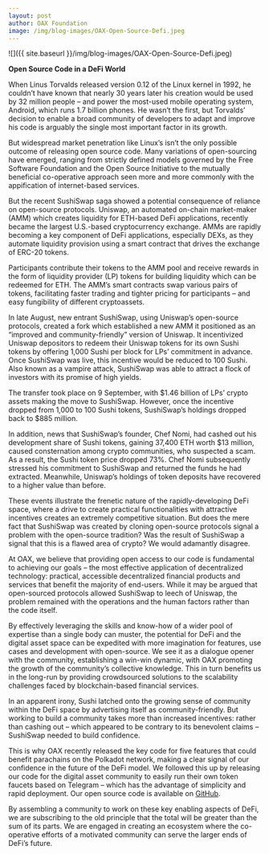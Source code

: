 ```yaml
---
layout: post
author: OAX Foundation
image: /img/blog-images/OAX-Open-Source-Defi.jpeg
---
```


![]({{ site.baseurl }}/img/blog-images/OAX-Open-Source-Defi.jpeg)

<b>Open Source Code in a DeFi World</b>

When Linus Torvalds released version 0.12 of the Linux kernel in 1992, he couldn’t have known that nearly 30 years later his creation would be used by 32 million people – and power the most-used mobile operating system, Android, which runs 1.7 billion phones. He wasn’t the first, but Torvalds’ decision to enable a broad community of developers to adapt and improve his code is arguably the single most important factor in its growth. 

But widespread market penetration like Linux’s isn’t the only possible outcome of releasing open source code. Many variations of open-sourcing have emerged, ranging from strictly defined models governed by the Free Software Foundation and the Open Source Initiative  to the mutually beneficial co-operative approach seen more and more commonly with the appification of internet-based services.  

But the recent SushiSwap saga showed a potential consequence of reliance on open-source protocols. Uniswap, an automated on-chain market-maker (AMM) which creates liquidity for ETH-based DeFi applications, recently became the largest U.S.-based cryptocurrency exchange. AMMs are rapidly becoming a key component of DeFi applications, especially DEXs, as they automate liquidity provision using a smart contract that drives the exchange of ERC-20 tokens. 

Participants contribute their tokens to the AMM pool and receive rewards in the form of liquidity provider (LP) tokens for building liquidity which can be redeemed for ETH. The AMM’s smart contracts swap various pairs of tokens, facilitating faster trading and tighter pricing for participants – and easy fungibility of different cryptoassets. 

In late August, new entrant SushiSwap, using Uniswap’s open-source protocols, created a fork which established a new AMM it positioned as an “improved and community-friendly” version of Uniswap. It incentivized Uniswap depositors to redeem their Uniswap tokens for its own Sushi tokens by offering 1,000 Sushi per block for LPs’ commitment in advance. Once SushiSwap was live, this incentive would be reduced to 100 Sushi. Also known as a vampire attack, SushiSwap was able to attract a flock of investors with its promise of high yields.

The transfer took place on 9 September, with $1.46 billion of LPs’ crypto assets making the move to SushiSwap. However, once the incentive dropped from 1,000 to 100 Sushi tokens, SushiSwap’s holdings dropped back to $885 million. 

In addition, news that SushiSwap’s founder, Chef Nomi, had cashed out his development share of Sushi tokens, gaining 37,400 ETH worth $13 million, caused consternation among crypto communities, who suspected a scam. As a result, the Sushi token price dropped 73%. Chef Nomi subsequently stressed his commitment to SushiSwap and returned the funds he had extracted. Meanwhile, Uniswap’s holdings of token deposits have recovered to a higher value than before. 

These events illustrate the frenetic nature of the rapidly-developing DeFi space, where a drive to create practical functionalities with attractive incentives creates an extremely competitive situation. But does the mere fact that SushiSwap was created by cloning open-source protocols signal a problem with the open-source tradition? Was the result of SushiSwap a signal that this is a flawed area of crypto? We would adamantly disagree.

At OAX, we believe that providing open access to our code is fundamental to achieving our goals – the most effective application of decentralized technology: practical, accessible decentralized financial products and services that benefit the majority of end-users. While it may be argued that open-sourced protocols allowed SushiSwap to leech of Uniswap, the problem remained with the operations and the human factors rather than the code itself. 

By effectively leveraging the skills and know-how of a wider pool of expertise than a single body can muster, the potential for DeFi and the digital asset space can be expedited with more imagination for features, use cases and development with open-source. We see it as a dialogue opener with the community, establishing a win-win dynamic, with OAX promoting the growth of the community’s collective knowledge. This in turn benefits us in the long-run by providing crowdsourced solutions to the scalability challenges faced by blockchain-based financial services. 

In an apparent irony, Sushi latched onto the growing sense of community within the DeFi space by advertising itself as community-friendly. But working to build a community takes more than increased incentives: rather than cashing out – which appeared to be contrary to its benevolent claims – SushiSwap needed to build confidence. 

This is why OAX recently released the key code for five features that could benefit parachains on the Polkadot network, making a clear signal of our confidence in the future of the DeFi model. We followed this up by releasing our code for the digital asset community to easily run their own token faucets based on Telegram – which has the advantage of simplicity and rapid deployment. Our open source code is available on <a href="https://github.com/OAXFoundation/parrot">GitHub</a>. 

By assembling a community to work on these key enabling aspects of DeFi, we are subscribing to the old principle that the total will be greater than the sum of its parts. We are engaged in creating an ecosystem where the co-operative efforts of a motivated community can serve the larger ends of DeFi’s future.  
